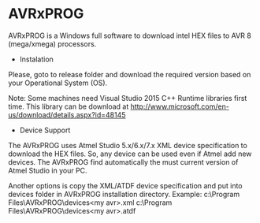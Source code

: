AVRxPROG
========

AVRxPROG is a Windows full software to download intel HEX files to AVR 8 (mega/xmega) processors.

* Instalation

Please, goto to release folder and download the required version based on your Operational System (OS).

Note: Some machines need Visual Studio 2015 C++ Runtime libraries first time. This library can be download at 
http://www.microsoft.com/en-us/download/details.aspx?id=48145

* Device Support

The AVRxPROG uses Atmel Studio 5.x/6.x/7.x XML device specification to download the HEX files. So, any device
can be used even if Atmel add new devices. The AVRxPROG find automatically the must current version of
Atmel Studio in your PC.

Another options is copy the XML/ATDF device specification and put into devices folder in AVRxPROG installation directory.
Example:
	c:\Program Files\AVRxPROG\devices\<my avr>.xml
	c:\Program Files\AVRxPROG\devices\<my avr>.atdf